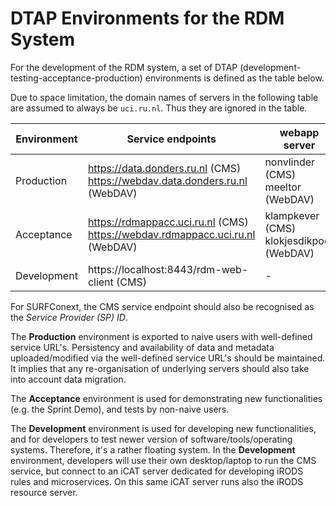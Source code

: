 # DTAP Environments for the RDM System

For the development of the RDM system, a set of DTAP (development-testing-acceptance-production) environments is defined as the table below.

Due to space limitation, the domain names of servers in the following table are assumed to always be `uci.ru.nl`. Thus they are ignored in the table.

| Environment  | Service endpoints | webapp server | iCAT server | iCAT zone | resource servers |
| -------------| ----------------- | ------------- | ----------- | --------- | ---------------- |
| Production   | https://data.donders.ru.nl (CMS) <br/> https://webdav.data.donders.ru.nl (WebDAV) |  nonvlinder (CMS) <br/> meeltor (WebDAV) | nummervlinder | rdm | kanaaljuffer <br/> kerstbalgal |
| Acceptance   | https://rdmappacc.uci.ru.nl (CMS) <br/> https://webdav.rdmappacc.uci.ru.nl (WebDAV) |  klampkever (CMS) <br/> klokjesdikpoot (WebDAV) | kaswittevlieg | rdmacc | kanaaljuffer <br/> kerstbalgal |
| Development  | https://localhost:8443/rdm-web-client (CMS) | -  | _tobedefined_ | rdmtst | - |

For SURFConext, the CMS service endpoint should also be recognised as the _Service Provider (SP) ID_.

The __Production__ environment is exported to naive users with well-defined service URL's.  Persistency and availability of data and metadata uploaded/modified via the well-defined service URL's should be maintained.  It implies that any re-organisation of underlying servers should also take into account data migration.

The __Acceptance__ environment is used for demonstrating new functionalities (e.g. the Sprint Demo), and tests by non-naive users. 

The __Development__ environment is used for developing new functionalities, and for developers to test newer version of software/tools/operating systems.  Therefore, it's a rather floating system.  In the __Development__ environment, developers will use their own desktop/laptop to run the CMS service, but connect to an iCAT server dedicated for developing iRODS rules and microservices.  On this same iCAT server runs also the iRODS resource server.


